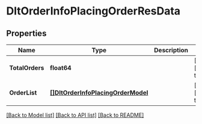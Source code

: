 # DltOrderInfoPlacingOrderResData

## Properties
Name | Type | Description | Notes
------------ | ------------- | ------------- | -------------
**TotalOrders** | **float64** |  | [optional] [default to null]
**OrderList** | [**[]DltOrderInfoPlacingOrderModel**](dltOrderInfoPlacingOrderModel.md) |  | [optional] [default to null]

[[Back to Model list]](../README.md#documentation-for-models) [[Back to API list]](../README.md#documentation-for-api-endpoints) [[Back to README]](../README.md)

